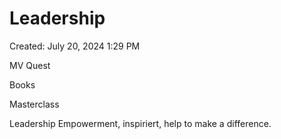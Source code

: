 # Leadership

Created: July 20, 2024 1:29 PM

MV Quest

Books

Masterclass

Leadership
Empowerment, inspiriert, help to make a difference.